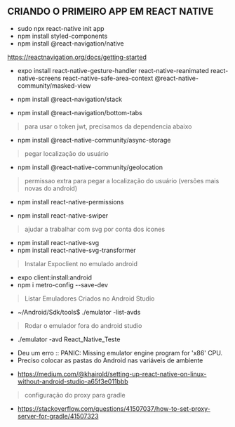 ## CRIANDO O PRIMEIRO APP EM REACT NATIVE

- sudo npx react-native init app
- npm install styled-components
- npm install @react-navigation/native

https://reactnavigation.org/docs/getting-started

- expo install react-native-gesture-handler react-native-reanimated react-native-screens react-native-safe-area-context @react-native-community/masked-view

- npm install @react-navigation/stack
- npm install @react-navigation/bottom-tabs

> para usar o token jwt, precisamos da dependencia abaixo
- npm install @react-native-community/async-storage

> pegar localização do usuário
- npm install @react-native-community/geolocation

> permissao extra para pegar a localização do usuário (versões mais novas do android)
- npm install react-native-permissions

- npm install react-native-swiper

> ajudar a trabalhar com svg por conta dos ícones
- npm install react-native-svg
- npm install react-native-svg-transformer


> Instalar Expoclient no emulado android
- expo client:install:android
- npm i metro-config --save-dev


> Listar Emuladores Criados no Android Studio
- ~/Android/Sdk/tools$ ./emulator -list-avds
> Rodar o emulador fora do android studio
- ./emulator -avd React_Native_Teste


* Deu um erro :: PANIC: Missing emulator engine program for 'x86' CPU.
* Preciso colocar as pastas do Android nas variáveis de ambiente
- https://medium.com/@khairold/setting-up-react-native-on-linux-without-android-studio-a65f3e011bbb

> configuração do proxy para gradle 
- https://stackoverflow.com/questions/41507037/how-to-set-proxy-server-for-gradle/41507323